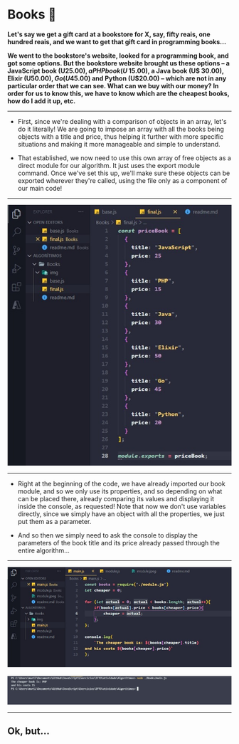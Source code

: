 # Books 📘

 **Let's say we get a gift card at a bookstore for X, say, fifty reais, one hundred reais, and we want to get that gift card in programming books...**

**We went to the bookstore's website, looked for a programming book, and got some options. But the bookstore website brought us these options – a JavaScript book (U$25.00), a PHP book (U$ 15.00), a Java book (U$ 30.00), Elixir (U$50.00), Go (U$45.00) and Python (U$20.00) – which are not in any particular order that we can see.
What can we buy with our money? In order for us to know this, we have to know which are the cheapest books, how do I add it up, etc.**

--- 

- First, since we're dealing with a comparison of objects in an array, let's do it literally! We are going to impose an array with all the books being objects with a title and price, thus helping it further with more specific situations and making it more manageable and simple to understand.

- That established, we now need to use this own array of free objects as a direct module for our algorithm. It just uses the export module command. Once we've set this up, we'll make sure these objects can be exported wherever they're called, using the file only as a component of our main code!

--- 

<img src="./img/module.jpeg">

--- 

- Right at the beginning of the code, we have already imported our book module, and so we only use its properties, and so depending on what can be placed there, already comparing its values and displaying it inside the console, as requested! Note that now we don't use variables directly, since we simply have an object with all the properties, we just put them as a parameter.

- And so then we simply need to ask the console to display the parameters of the book title and its price already passed through the entire algorithm...

--- 

<img src="./img/main.jpeg">
<br>
<br>
<img src="./img/console.jpeg"> 

--- 
## Ok, but...

